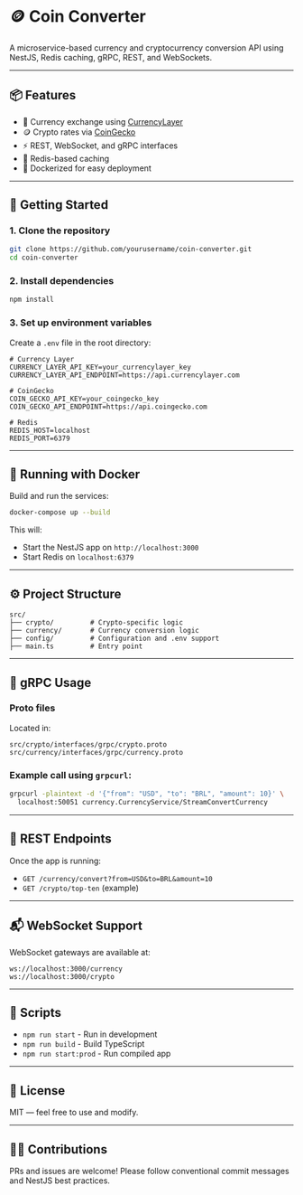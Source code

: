 # 🪙 Coin Converter

A microservice-based currency and cryptocurrency conversion API using NestJS, Redis caching, gRPC, REST, and WebSockets.

---

## 📦 Features

- 💱 Currency exchange using [CurrencyLayer](https://currencylayer.com/)
- 🪙 Crypto rates via [CoinGecko](https://www.coingecko.com/)
- ⚡ REST, WebSocket, and gRPC interfaces
- 🧠 Redis-based caching
- 🐳 Dockerized for easy deployment

---

## 🚀 Getting Started

### 1. Clone the repository

```bash
git clone https://github.com/yourusername/coin-converter.git
cd coin-converter
```

### 2. Install dependencies

```bash
npm install
```

### 3. Set up environment variables

Create a `.env` file in the root directory:

```env
# Currency Layer
CURRENCY_LAYER_API_KEY=your_currencylayer_key
CURRENCY_LAYER_API_ENDPOINT=https://api.currencylayer.com

# CoinGecko
COIN_GECKO_API_KEY=your_coingecko_key
COIN_GECKO_API_ENDPOINT=https://api.coingecko.com

# Redis
REDIS_HOST=localhost
REDIS_PORT=6379
```

---

## 🐳 Running with Docker

Build and run the services:

```bash
docker-compose up --build
```

This will:
- Start the NestJS app on `http://localhost:3000`
- Start Redis on `localhost:6379`

---

## ⚙️ Project Structure

```
src/
├── crypto/         # Crypto-specific logic
├── currency/       # Currency conversion logic
├── config/         # Configuration and .env support
├── main.ts         # Entry point
```

---

## 🧪 gRPC Usage

### Proto files

Located in:
```
src/crypto/interfaces/grpc/crypto.proto
src/currency/interfaces/grpc/currency.proto
```

### Example call using `grpcurl`:

```bash
grpcurl -plaintext -d '{"from": "USD", "to": "BRL", "amount": 10}' \
  localhost:50051 currency.CurrencyService/StreamConvertCurrency
```

---

## 📡 REST Endpoints

Once the app is running:

- `GET /currency/convert?from=USD&to=BRL&amount=10`
- `GET /crypto/top-ten` (example)

---

## 📬 WebSocket Support

WebSocket gateways are available at:

```
ws://localhost:3000/currency
ws://localhost:3000/crypto
```

---

## 🧼 Scripts

- `npm run start` - Run in development
- `npm run build` - Build TypeScript
- `npm run start:prod` - Run compiled app

---

## 📃 License

MIT — feel free to use and modify.

---

## 🙋‍♂️ Contributions

PRs and issues are welcome! Please follow conventional commit messages and NestJS best practices.
